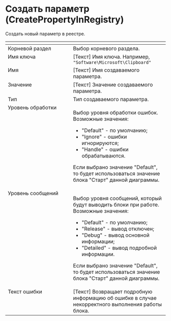 # Создать параметр (CreatePropertyInRegistry)

Создать новый параметр в реестре.

<table data-header-hidden><thead><tr><th width="297.88330078125" valign="top"></th><th width="323.566650390625" valign="top"></th></tr></thead><tbody><tr><td valign="top">Корневой раздел</td><td valign="top">Выбор корневого раздела.</td></tr><tr><td valign="top">Имя ключа</td><td valign="top">[Текст] Имя ключа. Например, <code>"Software\Microsoft\Clipboard"</code></td></tr><tr><td valign="top">Имя</td><td valign="top">[Текст] Имя создаваемого параметра.</td></tr><tr><td valign="top">Значение</td><td valign="top">[Текст] Значение создаваемого параметра.</td></tr><tr><td valign="top">Тип</td><td valign="top">Тип создаваемого параметра.</td></tr><tr><td valign="top">Уровень обработки</td><td valign="top"><p>Выбор уровня обработки ошибок. Возможные значения: </p><ul><li>"Default" - по умолчанию; </li><li>"Ignore" - ошибки игнорируются; </li><li>"Handle" - ошибки обрабатываются. </li></ul><p>Если выбрано значение "Default", то будет использоваться значение блока "Старт" данной диаграммы.</p></td></tr><tr><td valign="top">Уровень сообщений</td><td valign="top"><p>Выбор уровня сообщений, который будут выводить блоки при работе. Возможные значения: </p><ul><li>"Default" - по умолчанию; </li><li>"Release" - вывод отключен; </li><li>"Debug" - вывод основной информации; </li><li>"Detailed" - вывод подробной информации. </li></ul><p>Если выбрано значение "Default", то будет использоваться значение блока "Старт" данной диаграммы.</p></td></tr><tr><td valign="top">Текст ошибки</td><td valign="top">[Текст] Возвращает подробную информацию об ошибке в случае некорректного выполнения работы блока.</td></tr></tbody></table>
